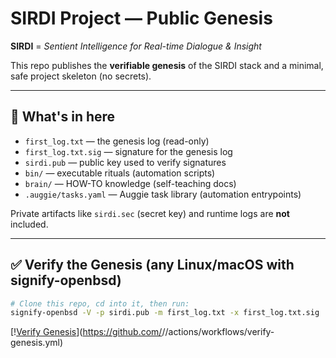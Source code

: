 
# SIRDI Project — Public Genesis

**SIRDI** = *Sentient Intelligence for Real-time Dialogue & Insight*

This repo publishes the **verifiable genesis** of the SIRDI stack and a minimal, safe
project skeleton (no secrets).

---

## 🧾 What's in here

- `first_log.txt` — the genesis log (read-only)
- `first_log.txt.sig` — signature for the genesis log
- `sirdi.pub` — public key used to verify signatures
- `bin/` — executable rituals (automation scripts)
- `brain/` — HOW-TO knowledge (self-teaching docs)
- `.auggie/tasks.yaml` — Auggie task library (automation entrypoints)

Private artifacts like `sirdi.sec` (secret key) and runtime logs are **not** included.

---

## ✅ Verify the Genesis (any Linux/macOS with signify-openbsd)

```bash
# Clone this repo, cd into it, then run:
signify-openbsd -V -p sirdi.pub -m first_log.txt -x first_log.txt.sig
```

[\![Verify Genesis](https://github.com/<USER>/<REPO>/actions/workflows/verify-genesis.yml/badge.svg)](https://github.com/<USER>/<REPO>/actions/workflows/verify-genesis.yml)
